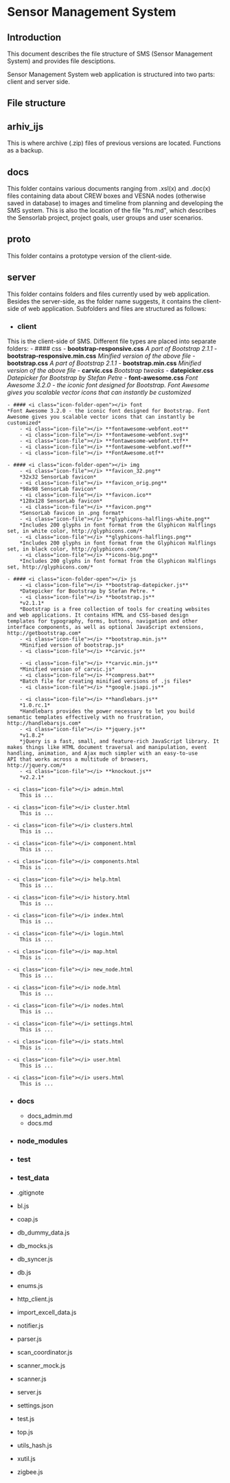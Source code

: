 Sensor Management System
==========================================

Introduction
-------------

This document describes the file structure of SMS (Sensor Management System) and provides file desciptions.

Sensor Management System web application is structured into two parts: client and server side.

File structure
---------------

## <i class="icon-folder-open"></i> arhiv_ijs
This is where archive (.zip) files of previous versions are located. Functions as a backup.

## <i class="icon-folder-open"></i> docs
This folder contains various documents ranging from .xsl(x) and .doc(x) files containing data about CREW boxes and VESNA nodes (otherwise saved in database) to images and timeline from planning and developing the SMS system. This is also the location of the file "frs.md", which describes the Sensorlab project, project goals, user groups and user scenarios.

## <i class="icon-folder-open"></i> proto
This folder contains a prototype version of the client-side.

## <i class="icon-folder-open"></i> server
This folder contains folders and files currently used by web application. Besides the server-side, as the folder name suggests, it contains the client-side of web application. Subfolders and files are structured as follows:

- ### <i class="icon-folder-open"></i> client
This is the client-side of SMS. Different file types are placed into separate folders:
	- #### <i class="icon-folder-open"></i> css
	   - <i class="icon-file"></i> **bootstrap-responsive.css**
	   *A part of Bootstrap 2.1.1*
   	   - <i class="icon-file"></i> **bootstrap-responsive.min.css**
   	   *Minified version of the above file*
	   - <i class="icon-file"></i> **bootstrap.css**
	   *A part of Bootstrap 2.1.1*
	   - <i class="icon-file"></i> **bootstrap.min.css**
	   *Minified version of the above file*
	   - <i class="icon-file"></i> **carvic.css**
	   *Bootstrap tweaks*
	   - <i class="icon-file"></i> **datepicker.css**
	   *Datepicker for Bootstrap by Stefan Petre*
	   - <i class="icon-file"></i> **font-awesome.css**
	   *Font Awesome 3.2.0 - the iconic font designed for Bootstrap. Font         Awesome gives you scalable vector icons that can instantly be            customized*
	   	
	- #### <i class="icon-folder-open"></i> font
	*Font Awesome 3.2.0 - the iconic font designed for Bootstrap. Font       Awesome gives you scalable vector icons that can instantly be            customized*
	    - <i class="icon-file"></i> **fontawesome-webfont.eot**
	    - <i class="icon-file"></i> **fontawesome-webfont.svg**
	    - <i class="icon-file"></i> **fontawesome-webfont.ttf**
	    - <i class="icon-file"></i> **fontawesome-webfont.woff**
	    - <i class="icon-file"></i> **FontAwesome.otf**
	    	
	- #### <i class="icon-folder-open"></i> img
	    - <i class="icon-file"></i> **favicon_32.png**
	    *32x32 SensorLab favicon*
	    - <i class="icon-file"></i> **favicon_orig.png**
	    *98x98 SensorLab favicon*
	    - <i class="icon-file"></i> **favicon.ico**
	    *128x128 SensorLab favicon*
	    - <i class="icon-file"></i> **favicon.png**
	    *SensorLab favicon in .png format*
	    - <i class="icon-file"></i> **glyphicons-halflings-white.png**
	    *Includes 200 glyphs in font format from the Glyphicon Halflings         set, in white color, http://glyphicons.com/*
	    - <i class="icon-file"></i> **glyphicons-halflings.png**
	    *Includes 200 glyphs in font format from the Glyphicon Halflings         set, in black color, http://glyphicons.com/*
	    - <i class="icon-file"></i> **icons-big.png**
	    *Includes 200 glyphs in font format from the Glyphicon Halflings         set, http://glyphicons.com/*
	
	- #### <i class="icon-folder-open"></i> js
	    - <i class="icon-file"></i> **bootstrap-datepicker.js**
	    *Datepicker for Bootstrap by Stefan Petre. *
	    - <i class="icon-file"></i> **bootstrap.js**
	    *v2.1.1*
	    *Bootstrap is a free collection of tools for creating websites           and web applications. It contains HTML and CSS-based design              templates for typography, forms, buttons, navigation and other           interface components, as well as optional JavaScript extensions,         http://getbootstrap.com*
	    - <i class="icon-file"></i> **bootstrap.min.js**
	    *Minified version of bootstrap.js*
	    - <i class="icon-file"></i> **carvic.js**
	    
	    - <i class="icon-file"></i> **carvic.min.js**
	    *Minified version of carvic.js*
	    - <i class="icon-file"></i> **compress.bat**
	    *Batch file for creating minified versions of .js files*
	    - <i class="icon-file"></i> **google.jsapi.js**
	    
	    - <i class="icon-file"></i> **handlebars.js**
	    *1.0.rc.1*
	    *Handlebars provides the power necessary to let you build                semantic templates effectively with no frustration,                      http://handlebarsjs.com*
        - <i class="icon-file"></i> **jquery.js**
	    *v1.8.2*
        *jQuery is a fast, small, and feature-rich JavaScript library. It         makes things like HTML document traversal and manipulation, event         handling, animation, and Ajax much simpler with an easy-to-use           API that works across a multitude of browsers,                           http://jquery.com/*
	    - <i class="icon-file"></i> **knockout.js**
	    *v2.2.1*
	
    - <i class="icon-file"></i> admin.html
        This is ...

    - <i class="icon-file"></i> cluster.html
        This is ...
        
    - <i class="icon-file"></i> clusters.html
        This is ...
        
    - <i class="icon-file"></i> component.html
        This is ...
        
    - <i class="icon-file"></i> components.html
        This is ...
        
    - <i class="icon-file"></i> help.html
        This is ...
        
    - <i class="icon-file"></i> history.html
        This is ...
        
    - <i class="icon-file"></i> index.html
        This is ...
        
    - <i class="icon-file"></i> login.html
        This is ...
        
    - <i class="icon-file"></i> map.html
        This is ...
        
    - <i class="icon-file"></i> new_node.html
        This is ...
    
    - <i class="icon-file"></i> node.html
        This is ...
        
    - <i class="icon-file"></i> nodes.html
        This is ...
        
    - <i class="icon-file"></i> settings.html
        This is ...
        
    - <i class="icon-file"></i> stats.html
        This is ...
        
    - <i class="icon-file"></i> user.html
        This is ...
        
    - <i class="icon-file"></i> users.html
        This is ...
        
- ### <i class="icon-folder-open"></i> docs

    - <i class="icon-file"></i> docs_admin.md
    - <i class="icon-file"></i> docs.md
    
- ### <i class="icon-folder-open"></i> node_modules

- ### <i class="icon-folder-open"></i> test

- ### <i class="icon-folder-open"></i> test_data

- <i class="icon-file"></i> .gitignote

- <i class="icon-file"></i> bl.js

- <i class="icon-file"></i> coap.js

- <i class="icon-file"></i> db_dummy_data.js

- <i class="icon-file"></i> db_mocks.js

- <i class="icon-file"></i> db_syncer.js

- <i class="icon-file"></i> db.js

- <i class="icon-file"></i> enums.js

- <i class="icon-file"></i> http_client.js

- <i class="icon-file"></i> import_excell_data.js

- <i class="icon-file"></i> notifier.js

- <i class="icon-file"></i> parser.js

- <i class="icon-file"></i> scan_coordinator.js

- <i class="icon-file"></i> scanner_mock.js

- <i class="icon-file"></i> scanner.js

- <i class="icon-file"></i> server.js

- <i class="icon-file"></i> settings.json

- <i class="icon-file"></i> test.js

- <i class="icon-file"></i> top.js

- <i class="icon-file"></i> utils_hash.js

- <i class="icon-file"></i> xutil.js

- <i class="icon-file"></i> zigbee.js
